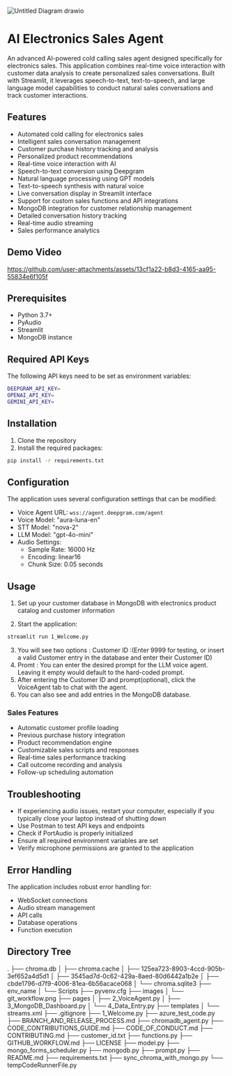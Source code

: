 ![Untitled Diagram drawio](https://github.com/user-attachments/assets/ecc58d72-3c2d-432c-a172-34b127cb2f51)

# AI Electronics Sales Agent

An advanced AI-powered cold calling sales agent designed specifically for electronics sales. This application combines real-time voice interaction with customer data analysis to create personalized sales conversations. Built with Streamlit, it leverages speech-to-text, text-to-speech, and large language model capabilities to conduct natural sales conversations and track customer interactions.


## Features

- Automated cold calling for electronics sales
- Intelligent sales conversation management
- Customer purchase history tracking and analysis
- Personalized product recommendations
- Real-time voice interaction with AI
- Speech-to-text conversion using Deepgram
- Natural language processing using GPT models
- Text-to-speech synthesis with natural voice
- Live conversation display in Streamlit interface
- Support for custom sales functions and API integrations
- MongoDB integration for customer relationship management
- Detailed conversation history tracking
- Real-time audio streaming
- Sales performance analytics

## Demo Video
https://github.com/user-attachments/assets/13cf1a22-b8d3-4165-aa95-55834e6f105f

## Prerequisites

- Python 3.7+
- PyAudio
- Streamlit
- MongoDB instance

## Required API Keys

The following API keys need to be set as environment variables:

```bash
DEEPGRAM_API_KEY= 
OPENAI_API_KEY=
GEMINI_API_KEY=
```

## Installation

1. Clone the repository
2. Install the required packages:

```bash
pip install -r requirements.txt
```

## Configuration

The application uses several configuration settings that can be modified:

- Voice Agent URL: `wss://agent.deepgram.com/agent`
- Voice Model: "aura-luna-en"
- STT Model: "nova-2"
- LLM Model: "gpt-4o-mini"
- Audio Settings:
  - Sample Rate: 16000 Hz
  - Encoding: linear16
  - Chunk Size: 0.05 seconds

## Usage

1. Set up your customer database in MongoDB with electronics product catalog and customer information

2. Start the application:
```bash
streamlit run 1_Welcome.py
```
3. You will see two options : Customer ID :(Enter 9999 for testing, or insert a valid Customer entry in the database and enter their Customer ID)
4. Promt : You can enter the desired prompt for the LLM voice agent. Leaving it empty would default to the hard-coded prompt.
5. After entering the Customer ID and prompt(optional), click the VoiceAgent tab to chat with the agent.
6. You can also see and add entries in the MongoDB database.

### Sales Features

- Automatic customer profile loading
- Previous purchase history integration
- Product recommendation engine
- Customizable sales scripts and responses
- Real-time sales performance tracking
- Call outcome recording and analysis
- Follow-up scheduling automation

## Troubleshooting

- If experiencing audio issues, restart your computer, especially if you typically close your laptop instead of shutting down
- Use Postman to test API keys and endpoints
- Check if PortAudio is properly initialized
- Ensure all required environment variables are set
- Verify microphone permissions are granted to the application



## Error Handling

The application includes robust error handling for:
- WebSocket connections
- Audio stream management
- API calls
- Database operations
- Function execution





## Directory Tree

.
├── chroma.db
│   ├── chroma.cache
│   ├── 125ea723-8903-4ccd-905b-3ef652a4d5d1
│   ├── 3545ad7d-0c62-429a-8aed-80d6442a1b2e
│   ├── cbde1796-d7f9-4006-81ea-6b56acace068
│   └── chroma.sqlite3
├── env_name
│   └── Scripts
├── pyvenv.cfg
├── images
│   └── git_workflow.png
├── pages
│   ├── 2_VoiceAgent.py
│   ├── 3_MongoDB_Dashboard.py
│   └── 4_Data_Entry.py
├── templates
│   └── streams.xml
├── .gitignore
├── 1_Welcome.py
├── azure_test_code.py
├── BRANCH_AND_RELEASE_PROCESS.md
├── chromadb_agent.py
├── CODE_CONTRIBUTIONS_GUIDE.md
├── CODE_OF_CONDUCT.md
├── CONTRIBUTING.md
├── customer_id.txt
├── functions.py
├── GITHUB_WORKFLOW.md
├── LICENSE
├── model.py
├── mongo_forms_scheduler.py
├── mongodb.py
├── prompt.py
├── README.md
├── requirements.txt
├── sync_chroma_with_mongo.py
└── tempCodeRunnerFile.py

